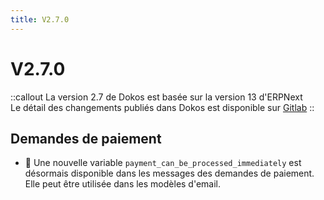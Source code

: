 ```yaml
---
title: V2.7.0
---
```


# V2.7.0

::callout
La version 2.7 de Dokos est basée sur la version 13 d'ERPNext  
Le détail des changements publiés dans Dokos est disponible sur [Gitlab](https://gitlab.com/dokos/dokos/-/releases)
::

## Demandes de paiement

- :rocket: Une nouvelle variable `payment_can_be_processed_immediately` est désormais disponible dans les messages des demandes de paiement. Elle peut être utilisée dans les modèles d'email.

